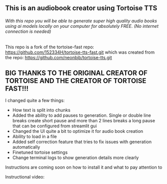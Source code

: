 <h2>This is an audiobook creator using Tortoise TTS</h2>
<h6>With this repo you will be able to generate super high quality audio books using ai models locally on your computer for absolutely FREE. (No internet connection is needed)</h6>

This repo is a fork of the tortoise-fast repo: https://github.com/152334H/tortoise-tts-fast.git
which was created from the repo: https://github.com/neonbjb/tortoise-tts.git

<h2>BIG THANKS TO THE ORIGINAL CREATOR OF TORTOISE AND THE CREATOR OF TORTOISE FAST!!!</h2>

I changed quite a few things:
- How text is split into chunks
- Added the ability to add pauses to generation. Single or double line breaks create short pause and more than 2 lines breaks a long pause that can be configured from streamlit gui
- Changed the UI quite a bit to optimize it for audio book creation
- Ability to load in a file
- Added self correction feature that tries to fix issues with generation automatically
- Finetuned tortoise settings
- Change terminal logs to show generation details more clearly

Instructions are coming soon on how to install it and what to pay attention to

Instructional video:
